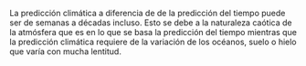 La predicción climática a diferencia de de la predicción del tiempo puede ser de semanas a décadas incluso. Esto se debe a la naturaleza caótica de la atmósfera que es en lo que se basa la predicción del tiempo mientras que la predicción climática requiere de la variación de los océanos, suelo o hielo que varía con mucha lentitud.

